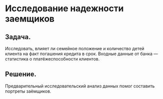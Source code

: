 # Исследование надежности заемщиков
## Задача. 
Исследовать, влияет ли семейное положение и количество детей клиента на факт погашения кредита в срок. Входные данные от банка — статистика о платёжеспособности клиентов.
## Решение. 
Предварительный исследовательский анализ данных помог составить портреты заёмщиков.
